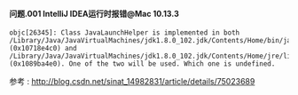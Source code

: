 

#### 问题.001 IntelliJ IDEA运行时报错@Mac 10.13.3
```
objc[26345]: Class JavaLaunchHelper is implemented in both /Library/Java/JavaVirtualMachines/jdk1.8.0_102.jdk/Contents/Home/bin/java (0x10718e4c0) and /Library/Java/JavaVirtualMachines/jdk1.8.0_102.jdk/Contents/Home/jre/lib/libinstrument.dylib (0x1089ba4e0). One of the two will be used. Which one is undefined.
```

参考 : http://blog.csdn.net/sinat_14982831/article/details/75023689


